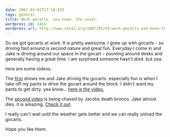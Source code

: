 ```yaml
---
date: 2007-03-02T17:18:53Z
tags: general
title: Work gocarts. yea know. the usual.
wordpress_id: 1414
wordpress_url: http://www.nata2.org/2007/03/02/work-gocarts-yea-know-the-usual/
---
```


So we got gocarts at work. It is pretty awesome. I grew up with gocarts - so driving fast around is second nature and great fun. Everyday I come in and Jake is driving around our space in the gocart - zooming around desks and generally having a great time. I am surprised someone hasn't died. but yea.

here are some videos.

The <a href="http://www.craigshimala.com/v/2274/skinnycart_64">first</a> shows me and Jake driving the gocarts. especially fun is when I take off my pants to drive the gocart around the block. I didn't want my pants to get dirty. yea know...  <a href="http://www.craigshimala.com/v/2274/skinnycart_64">here is the video.</a>

The <a href="http://www.vimeo.com/clip:148137">second video</a> is being chased by Jacobs death bronco. Jake almost dies. it is amazing. <a href="http://www.vimeo.com/clip:148137">Check it out</a>.

I really can't wait until the weather gets better and we can really unload the gocarts.

Hope you like them.
